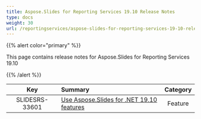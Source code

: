 ```yaml
---
title: Aspose.Slides for Reporting Services 19.10 Release Notes
type: docs
weight: 30
url: /reportingservices/aspose-slides-for-reporting-services-19-10-release-notes/
---
```


{{% alert color="primary" %}} 

This page contains release notes for Aspose.Slides for Reporting Services 19.10

{{% /alert %}} 

|**Key** |**Summary** |**Category** |
| :-: | :- | :-: |
|SLIDESRS-33601|[Use Aspose.Slides for .NET 19.10 features](/slides/net/aspose-slides-for-net-19-10-release-notes/)|Feature|

